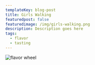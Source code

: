 ```yaml
---
templateKey: blog-post
title: Girls Walking
featuredpost: false
featuredimage: /img/girls-walking.png
description: Description goes here
tags:
  - flavor
  - tasting
---
```

![flavor wheel](/img/girls-walking.png)
